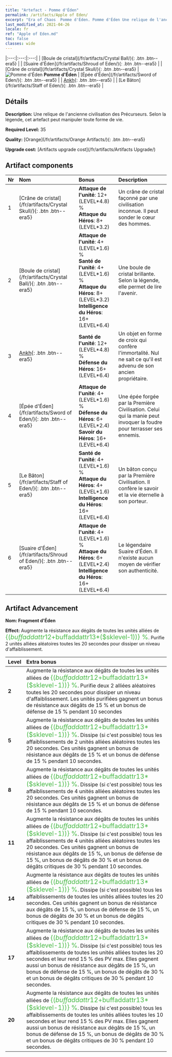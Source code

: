 ```yaml
---
title: "Artefact - Pomme d'Éden"
permalink: /artifacts/Apple of Eden/
excerpt: "Era of Chaos  Pomme d'Éden. Pomme d'Éden Une relique de l'ancienne civilisation des Précurseurs. Selon la légende, cet artefact peut manipuler toute forme de vie."
last_modified_at: 2021-04-26
locale: fr
ref: "Apple of Eden.md"
toc: false
classes: wide
---
```


  |:---:|:---:|:---:| 
  |  [Boule de cristal](/fr/artifacts/Crystal Ball/){: .btn .btn--era5} |   |  [Suaire d'Éden](/fr/artifacts/Shroud of Eden/){: .btn .btn--era5} | 
  |  [Crâne de cristal](/fr/artifacts/Crystal Skull/){: .btn .btn--era5} | ![Pomme d'Éden](/images/t/icon_artifact_49.png) **Pomme d'Éden** |  [Épée d'Éden](/fr/artifacts/Sword of Eden/){: .btn .btn--era5} | 
  |  [Ankh](/fr/artifacts/Ankh/){: .btn .btn--era5} |   |  [Le Bâton](/fr/artifacts/Staff of Eden/){: .btn .btn--era5} | 


## Détails

 **Description:** Une relique de l'ancienne civilisation des Précurseurs. Selon la légende, cet artefact peut manipuler toute forme de vie.

 **Required Level:** 35

 **Quality:** [Orange](/fr/artifacts/Orange Artifacts/){: .btn .btn--era5}

 **Upgrade cost:** [Artifacts upgrade cost](/fr/artifacts/Artifacts Upgrade/)



## Artifact components

  | Nr |    Nom    |   Bonus | Description | 
  |:---|:-----------|:--------|:------------| 
  | 1 | [Crâne de cristal](/fr/artifacts/Crystal Skull/){: .btn .btn--era5} | **Attaque de l'unité**: 12+(LEVEL\*4.8) %<br/>**Attaque du Héros**: 8+(LEVEL\*3.2) | Un crâne de cristal façonné par une civilisation inconnue. Il peut sonder le cœur des hommes. | 
  | 2 | [Boule de cristal](/fr/artifacts/Crystal Ball/){: .btn .btn--era5} | **Attaque de l'unité**: 4+(LEVEL\*1.6) %<br/>**Santé de l'unité**: 4+(LEVEL\*1.6) %<br/>**Attaque du Héros**: 8+(LEVEL\*3.2)<br/>**Intelligence du Héros**: 16+(LEVEL\*6.4) | Une boule de cristal brillante. Selon la légende, elle permet de lire l'avenir. | 
  | 3 | [Ankh](/fr/artifacts/Ankh/){: .btn .btn--era5} | **Santé de l'unité**: 12+(LEVEL\*4.8) %<br/>**Défense du Héros**: 16+(LEVEL\*6.4) | Un objet en forme de croix qui confère l'immortalité. Nul ne sait ce qu'il est advenu de son ancien propriétaire. | 
  | 4 | [Épée d'Éden](/fr/artifacts/Sword of Eden/){: .btn .btn--era5} | **Attaque de l'unité**: 4+(LEVEL\*1.6) %<br/>**Défense du Héros**: 6+(LEVEL\*2.4)<br/>**Savoir du Héros**: 16+(LEVEL\*6.4) | Une épée forgée par la Première Civilisation. Celui qui la manie peut invoquer la foudre pour terrasser ses ennemis. | 
  | 5 | [Le Bâton](/fr/artifacts/Staff of Eden/){: .btn .btn--era5} | **Santé de l'unité**: 4+(LEVEL\*1.6) %<br/>**Attaque du Héros**: 4+(LEVEL\*1.6)<br/>**Intelligence du Héros**: 16+(LEVEL\*6.4) | Un bâton conçu par la Première Civilisation. Il confère le savoir et la vie éternelle à son porteur. | 
  | 6 | [Suaire d'Éden](/fr/artifacts/Shroud of Eden/){: .btn .btn--era5} | **Attaque de l'unité**: 4+(LEVEL\*1.6) %<br/>**Attaque du Héros**: 6+(LEVEL\*2.4)<br/>**Intelligence du Héros**: 16+(LEVEL\*6.4) | Le légendaire Suaire d'Éden. Il n'existe aucun moyen de vérifier son authenticité. | 


## Artifact Advancement

 **Nom: Fragment d'Éden**

 **Effect:** Augmente la résistance aux dégâts de toutes les unités alliées de <span style="color: #48b946;font-size:20px">{($buffaddattr12+$buffaddattr13*($sklevel-1))} %</span>. Purifie 2 unités alliées aléatoires toutes les 20 secondes pour dissiper un niveau d'affaiblissement.

  |  Level  |    Extra bonus  | 
  |:--------|:----------------| 
  | **2** | Augmente la résistance aux dégâts de toutes les unités alliées de <span style="color: #48b946;font-size:20px">{($buffaddattr12+$buffaddattr13*($sklevel-1))} %</span>. Purifie deux 2 alliées aléatoires toutes les 20 secondes pour dissiper un niveau d'affaiblissement. Les unités purifiées gagnent un bonus de résistance aux dégâts de 15 % et un bonus de défense de 15 % pendant 10 secondes | 
  | **5** | Augmente la résistance aux dégâts de toutes les unités alliées de <span style="color: #48b946;font-size:20px">{($buffaddattr12+$buffaddattr13*($sklevel-1))} %</span>. Dissipe (si c'est possible) tous les affaiblissements de 2 unités alliées aléatoires toutes les 20 secondes. Ces unités gagnent un bonus de résistance aux dégâts de 15 % et un bonus de défense de 15 % pendant 10 secondes. | 
  | **8** | Augmente la résistance aux dégâts de toutes les unités alliées de <span style="color: #48b946;font-size:20px">{($buffaddattr12+$buffaddattr13*($sklevel-1))} %</span>. Dissipe (si c'est possible) tous les affaiblissements de 4 unités alliées aléatoires toutes les 20 secondes. Ces unités gagnent un bonus de résistance aux dégâts de 15 % et un bonus de défense de 15 % pendant 10 secondes. | 
  | **11** | Augmente la résistance aux dégâts de toutes les unités alliées de <span style="color: #48b946;font-size:20px">{($buffaddattr12+$buffaddattr13*($sklevel-1))} %</span>. Dissipe (si c'est possible) tous les affaiblissements de 4 unités alliées aléatoires toutes les 20 secondes. Ces unités gagnent un bonus de résistance aux dégâts de 15 %, un bonus de défense de 15 %, un bonus de dégâts de 30 % et un bonus de dégâts critiques de 30 % pendant 10 secondes. | 
  | **14** | Augmente la résistance aux dégâts de toutes les unités alliées de <span style="color: #48b946;font-size:20px">{($buffaddattr12+$buffaddattr13*($sklevel-1))} %</span>. Dissipe (si c'est possible) tous les affaiblissements de toutes les unités alliées toutes les 20 secondes. Ces unités gagnent un bonus de résistance aux dégâts de 15 %, un bonus de défense de 15 %, un bonus de dégâts de 30 % et un bonus de dégâts critiques de 30 % pendant 10 secondes. | 
  | **17** | Augmente la résistance aux dégâts de toutes les unités alliées de <span style="color: #48b946;font-size:20px">{($buffaddattr12+$buffaddattr13*($sklevel-1))} %</span>. Dissipe (si c'est possible) tous les affaiblissements de toutes les unités alliées toutes les 20 secondes et leur rend 15 % des PV max. Elles gagnent aussi un bonus de résistance aux dégâts de 15 %, un bonus de défense de 15 %, un bonus de dégâts de 30 % et un bonus de dégâts critiques de 30 % pendant 10 secondes. | 
  | **20** | Augmente la résistance aux dégâts de toutes les unités alliées de <span style="color: #48b946;font-size:20px">{($buffaddattr12+$buffaddattr13*($sklevel-1))} %</span>. Dissipe (si c'est possible) tous les affaiblissements de toutes les unités alliées toutes les 10 secondes et leur rend 15 % des PV max. Elles gagnent aussi un bonus de résistance aux dégâts de 15 %, un bonus de défense de 15 %, un bonus de dégâts de 30 % et un bonus de dégâts critiques de 30 % pendant 10 secondes. | 
